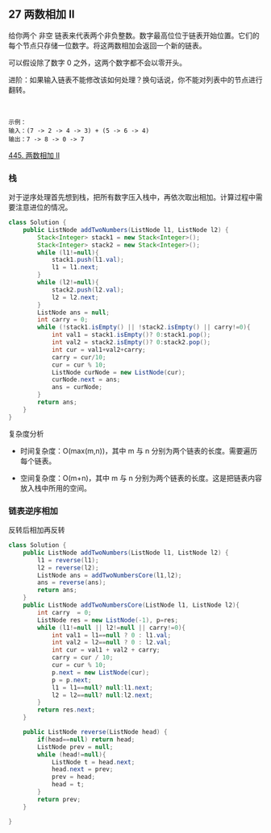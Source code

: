 ## 27 两数相加 II

给你两个 非空 链表来代表两个非负整数。数字最高位位于链表开始位置。它们的每个节点只存储一位数字。将这两数相加会返回一个新的链表。

可以假设除了数字 0 之外，这两个数字都不会以零开头。

进阶：如果输入链表不能修改该如何处理？换句话说，你不能对列表中的节点进行翻转。

 
```
示例：
输入：(7 -> 2 -> 4 -> 3) + (5 -> 6 -> 4)
输出：7 -> 8 -> 0 -> 7
```

[445. 两数相加 II](https://leetcode-cn.com/problems/add-two-numbers-ii/)


### 栈

对于逆序处理首先想到栈，把所有数字压入栈中，再依次取出相加。计算过程中需要注意进位的情况。

```java
class Solution {
    public ListNode addTwoNumbers(ListNode l1, ListNode l2) {
        Stack<Integer> stack1 = new Stack<Integer>();
        Stack<Integer> stack2 = new Stack<Integer>();
        while (l1!=null){
            stack1.push(l1.val);
            l1 = l1.next;
        }
        while (l2!=null){
            stack2.push(l2.val);
            l2 = l2.next;
        }
        ListNode ans = null;
        int carry = 0;
        while (!stack1.isEmpty() || !stack2.isEmpty() || carry!=0){
            int val1 = stack1.isEmpty()? 0:stack1.pop();
            int val2 = stack2.isEmpty()? 0:stack2.pop();
            int cur = val1+val2+carry;
            carry = cur/10;
            cur = cur % 10;
            ListNode curNode = new ListNode(cur);
            curNode.next = ans;
            ans = curNode;
        }
        return ans;
    }
}
```

复杂度分析

* 时间复杂度：O(max(m,n))，其中 m 与 n 分别为两个链表的长度。需要遍历每个链表。

* 空间复杂度：O(m+n)，其中 m 与 n 分别为两个链表的长度。这是把链表内容放入栈中所用的空间。



### 链表逆序相加

反转后相加再反转

```java
class Solution {
    public ListNode addTwoNumbers(ListNode l1, ListNode l2) {
        l1 = reverse(l1);
        l2 = reverse(l2);
        ListNode ans = addTwoNumbersCore(l1,l2);
        ans = reverse(ans);
        return ans;
    }
    public ListNode addTwoNumbersCore(ListNode l1, ListNode l2){
        int carry  = 0;
        ListNode res = new ListNode(-1), p=res;
        while (l1!=null || l2!=null || carry!=0){
            int val1 = l1==null ? 0 : l1.val;
            int val2 = l2==null ? 0 : l2.val;
            int cur = val1 + val2 + carry;
            carry = cur / 10;
            cur = cur % 10;
            p.next = new ListNode(cur);
            p = p.next;
            l1 = l1==null? null:l1.next;
            l2 = l2==null? null:l2.next;
        }
        return res.next;
    }

    public ListNode reverse(ListNode head) {
        if(head==null) return head;
        ListNode prev = null;
        while (head!=null){
            ListNode t = head.next;
            head.next = prev;
            prev = head;
            head = t;
        }
        return prev;
    }

}
```

### 


